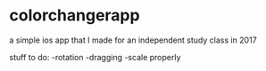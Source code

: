 # colorchangerapp
a simple ios app that I made for an independent study class in 2017

stuff to do:
-rotation
-dragging
-scale properly
